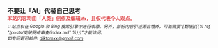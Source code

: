 <b style="font-size:1em;">不要让「AI」代替自己思考</b>
\
<b style="font-size:0.8em; color: #df4a4d;">本站内容均由「人类」创作及编辑✍️，且仅代表个人观点。</b> 
\
<em style="font-size:0.7em">💡 站点仅在 Google 和 Bing 搜索引擎中进行收录。另外，部份内容引述源自境外，可能需要“[翻墙]({{% ref "/posts/突破网络审查/index.md" %}})”才能访问。<br>
如有问题可邮件: diktamxx@gmail.com</em>

